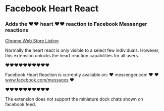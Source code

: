 # Facebook Heart React
### Adds the ❤❤ heart ❤❤ reaction to Facebook Messenger reactions

[Chrome Web Store Listing](https://chrome.google.com/webstore/detail/ohhhckeljnecaiamhlahbpdccchbofgl/publish-accepted?authuser=1&hl=en)

Normally the heart react is only visible to a select few individuals.
However, this extension unlocks the heart reaction capabilities for all users.

❤❤❤❤❤❤❤❤❤❤

Facebook Heart Reaction is currently available on:
❤ messenger.com ❤
❤ www.facebook.com/messages ❤

❤❤❤❤❤❤❤❤❤❤

The extension does not support the miniature dock chats shown on facebook feed.
